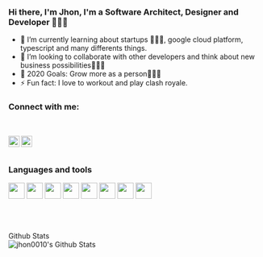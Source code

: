 ### Hi there, I'm Jhon, I'm a Software Architect, Designer and Developer 👨🏻‍💻

- 🌱 I’m currently learning about startups 🧗🏻‍♂️, google cloud platform, typescript and many differents things.
- 👯 I’m looking to collaborate with other developers and think about new business possibilities👨🏻‍💼
- 🥅 2020 Goals: Grow more as a person🧘🏻‍♂️
- ⚡ Fun fact: I love to workout and play clash royale.

### Connect with me:

<br/>

[<img align="left" alt="codeSTACKr | Twitter" width="22px" src="https://cdn.jsdelivr.net/npm/simple-icons@v3/icons/twitter.svg" />][twitter]
[<img align="left" alt="codeSTACKr | LinkedIn" width="22px" src="https://cdn.jsdelivr.net/npm/simple-icons@v3/icons/linkedin.svg" />][linkedin]

<br/><br/>

### Languages and tools

<!-- languages -->
<img height="32" width="32" src="https://cdn.jsdelivr.net/npm/simple-icons@v3/icons/java.svg">
<img height="32" width="32" src="https://cdn.jsdelivr.net/npm/simple-icons@v3/icons/typescript.svg">

<!-- infrastructure -->
<img height="32" width="32" src="https://cdn.jsdelivr.net/npm/simple-icons@v3/icons/googlecloud.svg">
<img height="32" width="32" src="https://cdn.jsdelivr.net/npm/simple-icons@v3/icons/amazonaws.svg">

<!-- frameworks -->
<img height="32" width="32" src="https://cdn.jsdelivr.net/npm/simple-icons@v3/icons/graphql.svg">

<img height="32" width="32" src="https://cdn.jsdelivr.net/npm/simple-icons@v3/icons/nestjs.svg">

<img height="32" width="32" src="https://cdn.jsdelivr.net/npm/simple-icons@v3/icons/spring.svg">

<img height="32" width="32" src="https://cdn.jsdelivr.net/npm/simple-icons@v3/icons/github.svg">

<br/><br/>

<summary>Github Stats</summary>
<img align="left" alt="jhon0010's Github Stats" src="https://github-readme-stats.codestackr.vercel.app/api?username=jhon0010&show_icons=true&hide_border=true" />

[twitter]: https://twitter.com/jhon_lotero10
[linkedin]: https://linkedin.com/in/jhon-lotero
